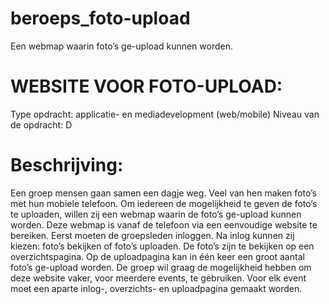 # beroeps_foto-upload
Een webmap waarin foto’s ge-upload kunnen worden.



# WEBSITE VOOR FOTO-UPLOAD:

Type opdracht: applicatie- en mediadevelopment (web/mobile)
Niveau van de opdracht: D

# Beschrijving:

Een groep mensen gaan samen een dagje weg. Veel van hen maken foto’s met hun mobiele
telefoon.
Om iedereen de mogelijkheid te geven de foto’s te uploaden, willen zij een webmap waarin
de foto’s ge-upload kunnen worden. Deze webmap is vanaf de telefoon via een eenvoudige
website te bereiken. Eerst moeten de groepsleden inloggen. Na inlog kunnen zij kiezen: foto’s
bekijken of foto’s uploaden. De foto’s zijn te bekijken op een overzichtspagina. Op de
uploadpagina kan in één keer een groot aantal foto’s ge-upload worden.
De groep wil graag de mogelijkheid hebben om deze website vaker, voor meerdere events, te
gebruiken. Voor elk event moet een aparte inlog-, overzichts- en uploadpagina gemaakt
worden.
